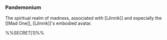 ### Pandemonium

The spiritual realm of madness, associated with [[Jinnik]] and especially the [[Mad One]], [[Jinnik]]'s embodied avatar. 

%%SECRET[1]%%